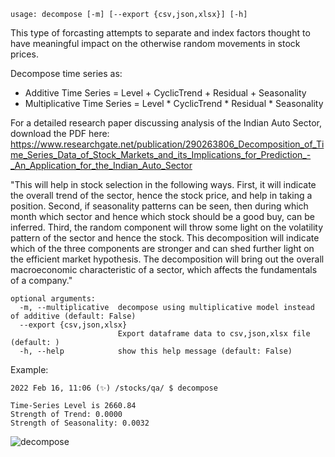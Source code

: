 ```text
usage: decompose [-m] [--export {csv,json,xlsx}] [-h]
```

This type of forcasting attempts to separate and index factors thought to have meaningful impact on the otherwise random movements in stock prices. 

Decompose time series as:
- Additive Time Series = Level + CyclicTrend + Residual + Seasonality
- Multiplicative Time Series = Level * CyclicTrend *
Residual * Seasonality

For a detailed research paper discussing analysis of the Indian Auto Sector, download the PDF here: https://www.researchgate.net/publication/290263806_Decomposition_of_Time_Series_Data_of_Stock_Markets_and_its_Implications_for_Prediction_-_An_Application_for_the_Indian_Auto_Sector

"This will help in stock selection in the following ways. First, it will indicate the  overall trend of  the sector,  hence the  stock price,  and  help in  taking  a  position. Second, if  seasonality patterns can  be seen, then during which month which sector and hence which stock should be a good buy, can be  inferred. Third, the random component will throw some light on the volatility pattern of the sector and hence the stock. This decomposition will indicate which of the three components are stronger and can shed further light on the efficient market hypothesis. The  decomposition  will  bring  out  the  overall macroeconomic characteristic of a sector, which affects the fundamentals of a company."

```
optional arguments:
  -m, --multiplicative  decompose using multiplicative model instead of additive (default: False)
  --export {csv,json,xlsx}
                        Export dataframe data to csv,json,xlsx file (default: )
  -h, --help            show this help message (default: False)
```

Example:
```
2022 Feb 16, 11:06 (✨) /stocks/qa/ $ decompose

Time-Series Level is 2660.84
Strength of Trend: 0.0000
Strength of Seasonality: 0.0032
```

![decompose](https://user-images.githubusercontent.com/46355364/154306626-1c5ad11e-a2e9-4107-9aec-5cf18da5358e.png)




